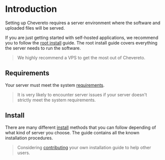 # Introduction

Setting up Chevereto requires a server environment where the software and uploaded files will be served.

If you are just getting started with self-hosted applications, we recommend you to follow the [root install](./root-install.md) guide. The root install guide covers everything the server needs to run the software.

> We highly recommend a VPS to get the most out of Chevereto.

## Requirements

Your server must meet the system [requirements](./requirements.md).

> It is very likely to encounter server issues if your server doesn't strictly meet the system requirements.

## Install

There are many different [install](./install.md) methods that you can follow depending of what kind of server you choose. The guide contains all the known installation procedures.

> Considering [contributing](../contributed.md) your own installation guide to help other users.